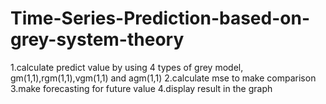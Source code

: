 # Time-Series-Prediction-based-on-grey-system-theory
1.calculate predict value by using 4 types of grey model, gm(1,1),rgm(1,1),vgm(1,1) and agm(1,1)
2.calculate mse to make comparison
3.make forecasting for future value
4.display result in the graph
